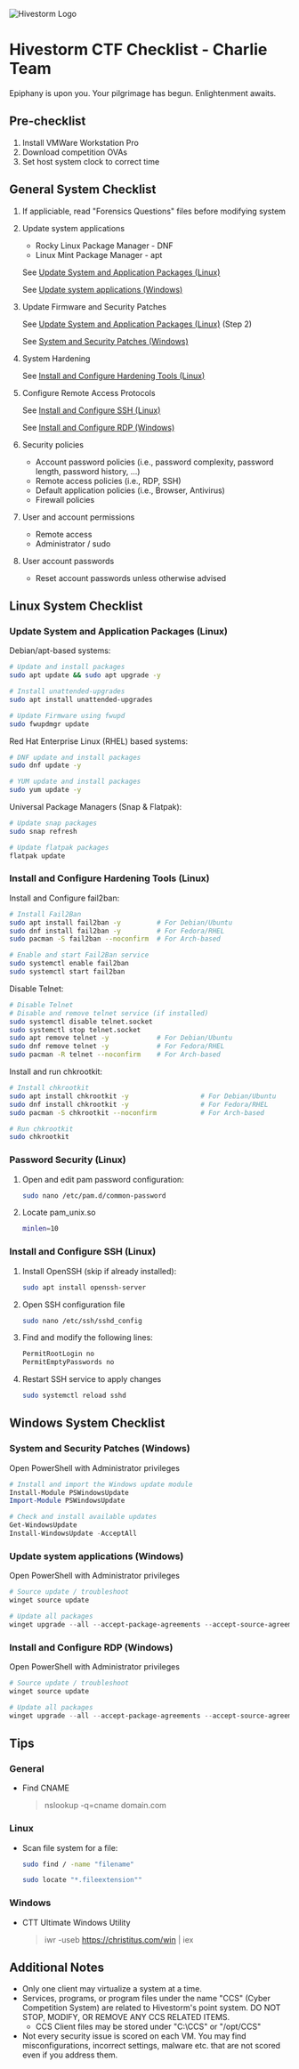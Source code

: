 ![Hivestorm Logo](https://www.hivestorm.org/images/header-hs.png)

# Hivestorm CTF Checklist - Charlie Team

Epiphany is upon you. Your pilgrimage has begun. Enlightenment awaits.

## Pre-checklist

1. Install VMWare Workstation Pro
1. Download competition OVAs
1. Set host system clock to correct time

## General System Checklist

1. If appliciable, read "Forensics Questions" files before modifying system
1. Update system applications

   - Rocky Linux Package Manager - DNF
   - Linux Mint Package Manager - apt

   See [Update System and Application Packages (Linux)](#update-system-and-application-packages-linux)

   See [Update system applications (Windows)](#update-system-applications-windows)

1. Update Firmware and Security Patches

   See [Update System and Application Packages (Linux)](#update-system-and-application-packages-linux) (Step 2)


   See [System and Security Patches (Windows)](#system-and-security-patches-windows)

1. System Hardening

   See [Install and Configure Hardening Tools (Linux)](#install-and-configure-hardening-tools-linux)

1. Configure Remote Access Protocols

   See [Install and Configure SSH (Linux)](#install-and-configure-ssh-linux)

   See [Install and Configure RDP (Windows)](#install-and-configure-rdp-windows)

1. Security policies
   - Account password policies (i.e., password complexity, password length, password history, ...)
   - Remote access policies (i.e., RDP, SSH)
   - Default application policies (i.e., Browser, Antivirus)
   - Firewall policies
1. User and account permissions
   - Remote access
   - Administrator / sudo
1. User account passwords
   - Reset account passwords unless otherwise advised

## Linux System Checklist

### Update System and Application Packages (Linux)

   Debian/apt-based systems:
   ```bash
   # Update and install packages
   sudo apt update && sudo apt upgrade -y

   # Install unattended-upgrades
   sudo apt install unattended-upgrades

   # Update Firmware using fwupd
   sudo fwupdmgr update
   ```

   Red Hat Enterprise Linux (RHEL) based systems:
   ```bash
   # DNF update and install packages
   sudo dnf update -y

   # YUM update and install packages
   sudo yum update -y
   ```

   Universal Package Managers (Snap & Flatpak):
   ```bash
   # Update snap packages
   sudo snap refresh

   # Update flatpak packages
   flatpak update
   ```

### Install and Configure Hardening Tools (Linux)

   Install and Configure fail2ban:
   ```bash
   # Install Fail2Ban
   sudo apt install fail2ban -y         # For Debian/Ubuntu
   sudo dnf install fail2ban -y         # For Fedora/RHEL
   sudo pacman -S fail2ban --noconfirm  # For Arch-based

   # Enable and start Fail2Ban service
   sudo systemctl enable fail2ban
   sudo systemctl start fail2ban
   ```

   Disable Telnet:
   ```bash
   # Disable Telnet
   # Disable and remove telnet service (if installed)
   sudo systemctl disable telnet.socket
   sudo systemctl stop telnet.socket
   sudo apt remove telnet -y            # For Debian/Ubuntu
   sudo dnf remove telnet -y            # For Fedora/RHEL
   sudo pacman -R telnet --noconfirm    # For Arch-based
   ```

   Install and run chkrootkit:
   ```bash
   # Install chkrootkit
   sudo apt install chkrootkit -y                  # For Debian/Ubuntu
   sudo dnf install chkrootkit -y                  # For Fedora/RHEL
   sudo pacman -S chkrootkit --noconfirm           # For Arch-based

   # Run chkrootkit
   sudo chkrootkit
   ```

### Password Security (Linux)

   1. Open and edit pam password configuration:
      ```bash
      sudo nano /etc/pam.d/common-password
      ```
   1. Locate pam_unix.so
      ```bash
      minlen=10
      ```

### Install and Configure SSH (Linux)
   
   1. Install OpenSSH (skip if already installed):
      ```bash
      sudo apt install openssh-server
      ```
   1. Open SSH configuration file
      ```bash
      sudo nano /etc/ssh/sshd_config
      ```
   1. Find and modify the following lines:
      ```bash
      PermitRootLogin no
      PermitEmptyPasswords no
      ```
   1. Restart SSH service to apply changes
      ```bash
      sudo systemctl reload sshd
      ```

## Windows System Checklist

### System and Security Patches (Windows)
   Open PowerShell with Administrator privileges

   ```powershell
   # Install and import the Windows update module
   Install-Module PSWindowsUpdate
   Import-Module PSWindowsUpdate

   # Check and install available updates
   Get-WindowsUpdate
   Install-WindowsUpdate -AcceptAll
   ```

### Update system applications (Windows)
   Open PowerShell with Administrator privileges

   ```powershell
   # Source update / troubleshoot
   winget source update

   # Update all packages
   winget upgrade --all --accept-package-agreements --accept-source-agreements
   ```

### Install and Configure RDP (Windows)
   Open PowerShell with Administrator privileges

   ```powershell
   # Source update / troubleshoot
   winget source update

   # Update all packages
   winget upgrade --all --accept-package-agreements --accept-source-agreements
   ```

## Tips

### General

- Find CNAME
  > nslookup -q=cname domain.com

### Linux
- Scan file system for a file:
   ```bash
   sudo find / -name "filename"

   sudo locate "*.fileextension""
   ```

### Windows
- CTT Ultimate Windows Utility
   > iwr -useb https://christitus.com/win | iex

## Additional Notes

- Only one client may virtualize a system at a time.
- Services, programs, or program files under the name "CCS" (Cyber Competition System) are related to Hivestorm's point system. DO NOT STOP, MODIFY, OR REMOVE ANY CCS RELATED ITEMS.
  - CCS Client files may be stored under "C:\CCS" or "/opt/CCS"
- Not every security issue is scored on each VM. You may find misconfigurations, incorrect
  settings, malware etc. that are not scored even if you address them.
